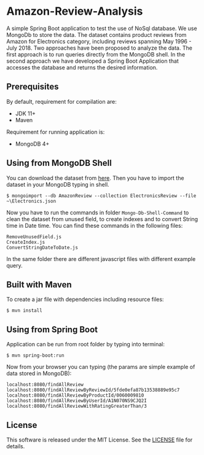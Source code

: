 # Amazon-Review-Analysis
A simple Spring Boot application to test the use of NoSql database. We use MongoDb to store the data.
The dataset contains product reviews from Amazon for Electronics category, including reviews spanning May 1996 - July 2018. 
Two approaches have been proposed to analyze the data. The first approach is to run queries directly from the MongoDB shell. In the second approach we have developed a Spring Boot Application that accesses the database and returns the desired information.

## Prerequisites

By default, requirement for compilation are:
* JDK 11+
* Maven

Requirement for running application is:
* MongoDB 4+

## Using from MongoDB Shell
You can download the dataset from [here](https://docs.google.com/forms/d/e/1FAIpQLSeniNBetoz83H0QXxrfxPNoq7g6pkbAEcqrlrYiNJXZD5YT6g/viewform). Then you have to import
the dataset in your MongoDB typing in shell.
````
$ mongoimport --db AmazonReview --collection ElectronicsReview --file ~\Electronics.json
````
Now you have to run the commands in folder ```Mongo-Db-Shell-Command``` to clean the dataset from unused field, to create indexes and to convert String time in Date time.
You can find these commands in the following files:
````
RemoveUnusedField.js
CreateIndex.js
ConvertStringDateToDate.js
````
In the same folder there are different javascript files with different example query.

## Built with Maven
To create a jar file with dependencies including resource files:
````
$ mvn install
````

## Using from Spring Boot
Application can be run from root folder by typing into terminal:
````
$ mvn spring-boot:run
````
Now from your browser you can typing (the params are simple example of data stored in MongoDB):
````
localhost:8080/findAllReview
localhost:8080/findAllReviewByReviewId/5fde0efa87b13538889e95c7
localhost:8080/findAllReviewByProductId/0060009810
localhost:8080/findAllReviewByUserId/A1N070NS9CJQ2I
localhost:8080/findAllReviewWithRatingGreaterThan/3
````

## License
This software is released under the MIT License. See the [LICENSE](LICENSE) file for details.

